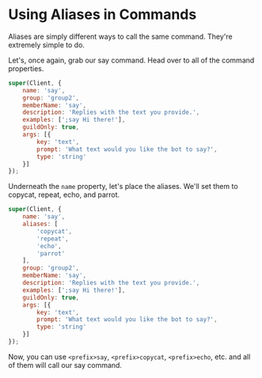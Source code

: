 # Using Aliases in Commands

Aliases are simply different ways to call the same command. They're extremely simple to do.

Let's, once again, grab our say command. Head over to all of the command properties.

```js
super(Client, {
    name: 'say',
    group: 'group2',
    memberName: 'say',
    description: 'Replies with the text you provide.',
    examples: [';say Hi there!'],
    guildOnly: true,
    args: [{
        key: 'text',
        prompt: 'What text would you like the bot to say?',
        type: 'string'
    }]
});
```

Underneath the `name` property, let's place the aliases. We'll set them to copycat, repeat, echo, and parrot.

```js
super(Client, {
    name: 'say',
    aliases: [
        'copycat',
        'repeat',
        'echo',
        'parrot'
    ],
    group: 'group2',
    memberName: 'say',
    description: 'Replies with the text you provide.',
    examples: [';say Hi there!'],
    guildOnly: true,
    args: [{
        key: 'text',
        prompt: 'What text would you like the bot to say?',
        type: 'string'
    }]
});
```

Now, you can use `<prefix>say`, `<prefix>copycat`, `<prefix>echo`, etc. and all of them will call our say command.

